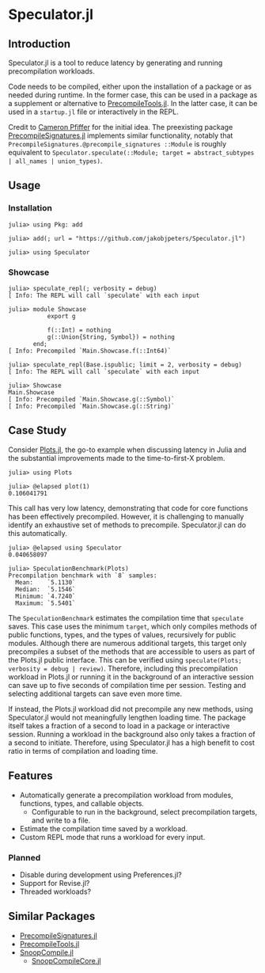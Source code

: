 
# Speculator.jl

## Introduction

Speculator.jl is a tool to reduce latency by generating and running precompilation workloads.

Code needs to be compiled, either upon the installation of a package or as needed during runtime.
In the former case, this can be used in a package as a supplement or alternative to
[PrecompileTools.jl](https://github.com/JuliaLang/PrecompileTools.jl).
In the latter case, it can be used in a `startup.jl` file or interactively in the REPL.

Credit to [Cameron Pfiffer](https://github.com/cpfiffer) for the initial idea.
The preexisting package
[PrecompileSignatures.jl](https://github.com/rikhuijzer/PrecompileSignatures.jl)
implements similar functionality, notably that
`PrecompileSignatures.@precompile_signatures ::Module`
is roughly equivalent to
`Speculator.speculate(::Module; target = abstract_subtypes | all_names | union_types)`.

## Usage

### Installation

```julia-repl
julia> using Pkg: add

julia> add(; url = "https://github.com/jakobjpeters/Speculator.jl")

julia> using Speculator
```

### Showcase

```julia-repl
julia> speculate_repl(; verbosity = debug)
[ Info: The REPL will call `speculate` with each input

julia> module Showcase
           export g

           f(::Int) = nothing
           g(::Union{String, Symbol}) = nothing
       end;
[ Info: Precompiled `Main.Showcase.f(::Int64)`

julia> speculate_repl(Base.ispublic; limit = 2, verbosity = debug)
[ Info: The REPL will call `speculate` with each input

julia> Showcase
Main.Showcase
[ Info: Precompiled `Main.Showcase.g(::Symbol)`
[ Info: Precompiled `Main.Showcase.g(::String)`
```

## Case Study

Consider [Plots.jl](https://github.com/JuliaPlots/Plots.jl), the go-to example when discussing
latency in Julia and the substantial improvements made to the time-to-first-X problem.

```julia-repl
julia> using Plots

julia> @elapsed plot(1)
0.106041791
```

This call has very low latency, demonstrating that code
for core functions has been effectively precompiled.
However, it is challenging to manually identify an exhaustive set of methods to precompile.
Speculator.jl can do this automatically.

```julia-repl
julia> @elapsed using Speculator
0.040658097

julia> SpeculationBenchmark(Plots)
Precompilation benchmark with `8` samples:
  Mean:    `5.1130`
  Median:  `5.1546`
  Minimum: `4.7240`
  Maximum: `5.5401`
```

The `SpeculationBenchmark` estimates the compilation time that `speculate` saves.
This case uses the minimum `target`, which only compiles methods of public
functions, types, and the types of values, recursively for public modules.
Although there are numerous additional targets, this target only precompiles a subset
of the methods that are accessible to users as part of the Plots.jl public interface.
This can be verified using `speculate(Plots; verbosity = debug | review)`.
Therefore, including this precompilation workload in Plots.jl or running it in the background
of an interactive session can save up to five seconds of compilation time per session.
Testing and selecting additional targets can save even more time.

If instead, the Plots.jl workload did not precompile any new methods,
using Speculator.jl would not meaningfully lengthen loading time.
The package itself takes a fraction of a second to load in a package or interactive session.
Running a workload in the background also only takes a fraction of a second to initiate.
Therefore, using Speculator.jl has a high benefit to
cost ratio in terms of compilation and loading time.

## Features

- Automatically generate a precompilation workload from
    modules, functions, types, and callable objects.
    - Configurable to run in the background, select precompilation targets, and write to a file.
- Estimate the compilation time saved by a workload.
- Custom REPL mode that runs a workload for every input.

### Planned

- Disable during development using Preferences.jl?
- Support for Revise.jl?
- Threaded workloads?

## Similar Packages

- [PrecompileSignatures.jl](https://github.com/rikhuijzer/PrecompileSignatures.jl)
- [PrecompileTools.jl](https://github.com/JuliaLang/PrecompileTools.jl)
- [SnoopCompile.jl](https://github.com/timholy/SnoopCompile.jl)
    - [SnoopCompileCore.jl](https://github.com/timholy/SnoopCompile.jl/tree/master/SnoopCompileCore)
